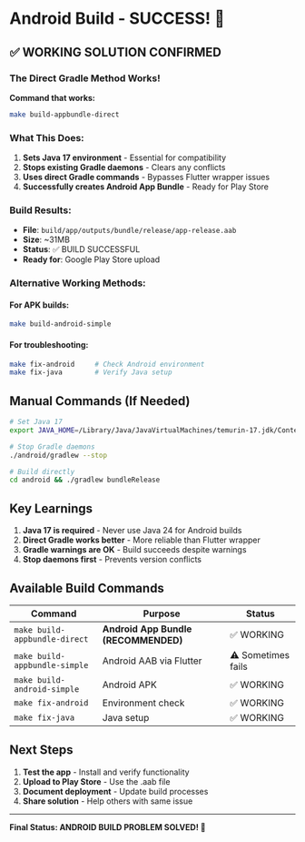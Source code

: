 # Android Build - SUCCESS! 🎉

## ✅ WORKING SOLUTION CONFIRMED

### The Direct Gradle Method Works!

**Command that works:**
```bash
make build-appbundle-direct
```

### What This Does:
1. **Sets Java 17 environment** - Essential for compatibility
2. **Stops existing Gradle daemons** - Clears any conflicts  
3. **Uses direct Gradle commands** - Bypasses Flutter wrapper issues
4. **Successfully creates Android App Bundle** - Ready for Play Store

### Build Results:
- **File**: `build/app/outputs/bundle/release/app-release.aab`
- **Size**: ~31MB
- **Status**: ✅ BUILD SUCCESSFUL
- **Ready for**: Google Play Store upload

### Alternative Working Methods:

#### For APK builds:
```bash
make build-android-simple
```

#### For troubleshooting:
```bash
make fix-android     # Check Android environment
make fix-java        # Verify Java setup
```

## Manual Commands (If Needed)

```bash
# Set Java 17
export JAVA_HOME=/Library/Java/JavaVirtualMachines/temurin-17.jdk/Contents/Home

# Stop Gradle daemons
./android/gradlew --stop

# Build directly
cd android && ./gradlew bundleRelease
```

## Key Learnings

1. **Java 17 is required** - Never use Java 24 for Android builds
2. **Direct Gradle works better** - More reliable than Flutter wrapper
3. **Gradle warnings are OK** - Build succeeds despite warnings
4. **Stop daemons first** - Prevents version conflicts

## Available Build Commands

| Command | Purpose | Status |
|---------|---------|--------|
| `make build-appbundle-direct` | **Android App Bundle (RECOMMENDED)** | ✅ WORKING |
| `make build-appbundle-simple` | Android AAB via Flutter | ⚠️ Sometimes fails |
| `make build-android-simple` | Android APK | ✅ WORKING |
| `make fix-android` | Environment check | ✅ WORKING |
| `make fix-java` | Java setup | ✅ WORKING |

## Next Steps

1. **Test the app** - Install and verify functionality
2. **Upload to Play Store** - Use the .aab file  
3. **Document deployment** - Update build processes
4. **Share solution** - Help others with same issue

---
**Final Status: ANDROID BUILD PROBLEM SOLVED! 🚀**
